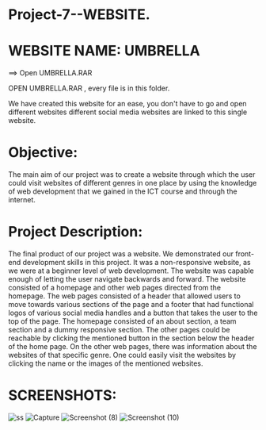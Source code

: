 # Project-7--WEBSITE.

# WEBSITE NAME: UMBRELLA

==> Open UMBRELLA.RAR

OPEN UMBRELLA.RAR , every file is in this folder.

We have created this website for an ease, you don't have to go and open different websites different social media websites are linked to this single website.

# Objective:
The main aim of our project was to create a website through which the user could visit websites of different genres in one place by using the knowledge of web development that we gained in the ICT course and through the internet.

# Project Description:
The final product of our project was a website. We demonstrated our front-end development skills in this project. It was a non-responsive website, as we were at a beginner level of web development. The website was capable enough of letting the user navigate backwards and forward. The website consisted of a homepage and other web pages directed from the homepage. The web pages consisted of a header that allowed users to move towards various sections of the page and a footer that had functional logos of various social media handles and a button that takes the user to the top of the page. The homepage consisted of an about section, a team section and a dummy responsive section. The other pages could be reachable by clicking the mentioned button in the section below the header of the home page. On the other web pages, there was information about the websites of that specific genre. One could easily visit the websites by clicking the name or the images of the mentioned websites.


# SCREENSHOTS: 

![ss](https://user-images.githubusercontent.com/92660593/193570000-e15bf8b8-cdfa-45af-9838-3e1c1bd7bfd0.PNG)
![Capture](https://user-images.githubusercontent.com/92660593/193570004-ac06d768-6970-4fbf-9e5c-528f03c428ab.PNG)
![Screenshot (8)](https://user-images.githubusercontent.com/92660593/193570007-9b1a2d21-fa6d-470c-a008-e43fecf4b1a5.png)
![Screenshot (10)](https://user-images.githubusercontent.com/92660593/193570009-ac8b56e2-3eaf-471e-8d10-9359276e4f76.png)
